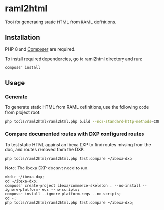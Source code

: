 # raml2html

Tool for generating static HTML from RAML definitions.   

## Installation

PHP 8 and [Composer](https://getcomposer.org/) are required.

To install required dependencies, go to raml2html directory and run:

```sh
composer install;
``` 

## Usage

### Generate

To generate static HTML from RAML definitions, use the following code from project root:

```sh
php tools/raml2html/raml2html.php build --non-standard-http-methods=COPY,MOVE,PUBLISH,SWAP -t default -o docs/api/rest_api/rest_api_reference/ docs/api/rest_api/rest_api_reference/input/ibexa.raml
```

### Compare documented routes with DXP configured routes

To test static HTML against an Ibexa DXP to find routes missing from the doc, and routes removed from the DXP:

```sh
php tools/raml2html/raml2html.php test:compare ~/ibexa-dxp
```

Note: The Ibexa DXP doesn't need to run.

```shell
mkdir ~/ibexa-dxp;
cd ~/ibexa-dxp;
composer create-project ibexa/commerce-skeleton . --no-install --ignore-platform-reqs --no-scripts;
composer install --ignore-platform-reqs --no-scripts;
cd -;
php tools/raml2html/raml2html.php test:compare ~/ibexa-dxp;
```
